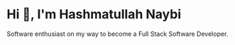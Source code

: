 
<h1 align="left">Hi 👋, I'm Hashmatullah Naybi</h1>
Software enthusiast on my way to become a Full Stack Software Developer.




